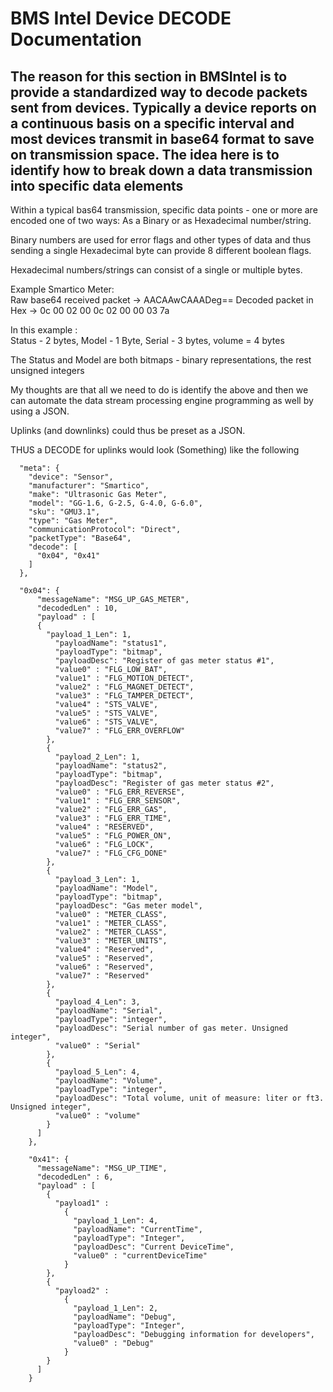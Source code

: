 # BMS Intel Device DECODE Documentation

## The reason for this section in BMSIntel is to provide a standardized way to decode packets sent from devices. Typically a device reports on a continuous basis on a specific interval and most devices transmit in base64 format to save on transmission space. The idea here is to identify how to break down a data transmission into specific data elements

Within a typical bas64 transmission, specific data points - one or more are encoded one of two ways: As a Binary or as Hexadecimal number/string.

Binary numbers are used for error flags and other types of data and thus sending a single Hexadecimal byte can provide 8 different boolean flags.

Hexadecimal numbers/strings can consist of a single or multiple bytes.

Example Smartico Meter:  
 Raw base64 received packet -> AACAAwCAAADeg==
Decoded packet in Hex -> 0c 00 02 00 0c 02 00 00 03 7a

In this example :  
 Status - 2 bytes, Model - 1 Byte, Serial - 3 bytes, volume = 4 bytes

The Status and Model are both bitmaps - binary representations, the rest unsigned integers

My thoughts are that all we need to do is identify the above and then we can automate the data stream processing engine programming as well by using a JSON.

Uplinks (and downlinks) could thus be preset as a JSON.

THUS a DECODE for uplinks would look (Something) like the following

```
  "meta": {
    "device": "Sensor",
    "manufacturer": "Smartico",
    "make": "Ultrasonic Gas Meter",
    "model": "GG-1.6, G-2.5, G-4.0, G-6.0",
    "sku": "GMU3.1",
    "type": "Gas Meter",
    "communicationProtocol": "Direct",
    "packetType": "Base64",
    "decode": [
      "0x04", "0x41"
    ]
  },

  "0x04": {
      "messageName": "MSG_UP_GAS_METER",
      "decodedLen" : 10,
      "payload" : [
      {
        "payload_1_Len": 1,
          "payloadName": "status1",
          "payloadType": "bitmap",
          "payloadDesc": "Register of gas meter status #1",
          "value0" : "FLG_LOW_BAT",
          "value1" : "FLG_MOTION_DETECT",
          "value2" : "FLG_MAGNET_DETECT",
          "value3" : "FLG_TAMPER_DETECT",
          "value4" : "STS_VALVE",
          "value5" : "STS_VALVE",
          "value6" : "STS_VALVE",
          "value7" : "FLG_ERR_OVERFLOW"
        },
        {
          "payload_2_Len": 1,
          "payloadName": "status2",
          "payloadType": "bitmap",
          "payloadDesc": "Register of gas meter status #2",
          "value0" : "FLG_ERR_REVERSE",
          "value1" : "FLG_ERR_SENSOR",
          "value2" : "FLG_ERR_GAS",
          "value3" : "FLG_ERR_TIME",
          "value4" : "RESERVED",
          "value5" : "FLG_POWER_ON",
          "value6" : "FLG_LOCK",
          "value7" : "FLG_CFG_DONE"
        },
        {
          "payload_3_Len": 1,
          "payloadName": "Model",
          "payloadType": "bitmap",
          "payloadDesc": "Gas meter model",
          "value0" : "METER_CLASS",
          "value1" : "METER_CLASS",
          "value2" : "METER_CLASS",
          "value3" : "METER_UNITS",
          "value4" : "Reserved",
          "value5" : "Reserved",
          "value6" : "Reserved",
          "value7" : "Reserved"
        },
        {
          "payload_4_Len": 3,
          "payloadName": "Serial",
          "payloadType": "integer",
          "payloadDesc": "Serial number of gas meter. Unsigned integer",
          "value0" : "Serial"
        },
        {
          "payload_5_Len": 4,
          "payloadName": "Volume",
          "payloadType": "integer",
          "payloadDesc": "Total volume, unit of measure: liter or ft3. Unsigned integer",
          "value0" : "volume"
        }
      ]
    },

    "0x41": {
      "messageName": "MSG_UP_TIME",
      "decodedLen" : 6,
      "payload" : [
        {
          "payload1" :
            {
              "payload_1_Len": 4,
              "payloadName": "CurrentTime",
              "payloadType": "Integer",
              "payloadDesc": "Current DeviceTime",
              "value0" : "currentDeviceTime"
            }
        },
        {
          "payload2" :
            {
              "payload_1_Len": 2,
              "payloadName": "Debug",
              "payloadType": "Integer",
              "payloadDesc": "Debugging information for developers",
              "value0" : "Debug"
            }
        }
      ]
    }

```
